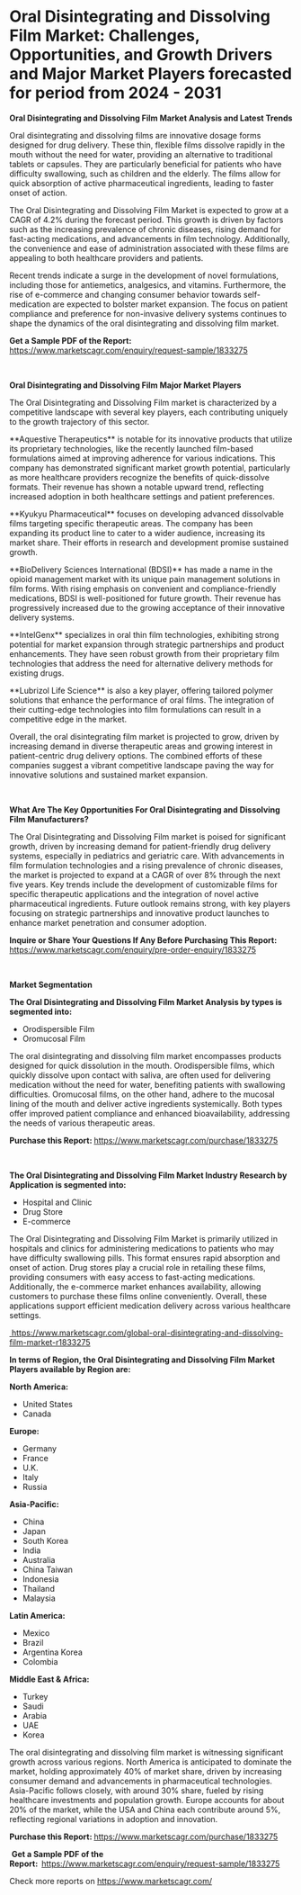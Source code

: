 <p><h1>Oral Disintegrating and Dissolving Film Market: Challenges, Opportunities, and Growth Drivers and Major Market Players forecasted for period from 2024 - 2031</h1></p><p><strong>Oral Disintegrating and Dissolving Film Market Analysis and Latest Trends</strong></p>
<p><p>Oral disintegrating and dissolving films are innovative dosage forms designed for drug delivery. These thin, flexible films dissolve rapidly in the mouth without the need for water, providing an alternative to traditional tablets or capsules. They are particularly beneficial for patients who have difficulty swallowing, such as children and the elderly. The films allow for quick absorption of active pharmaceutical ingredients, leading to faster onset of action.</p><p>The Oral Disintegrating and Dissolving Film Market is expected to grow at a CAGR of 4.2% during the forecast period. This growth is driven by factors such as the increasing prevalence of chronic diseases, rising demand for fast-acting medications, and advancements in film technology. Additionally, the convenience and ease of administration associated with these films are appealing to both healthcare providers and patients. </p><p>Recent trends indicate a surge in the development of novel formulations, including those for antiemetics, analgesics, and vitamins. Furthermore, the rise of e-commerce and changing consumer behavior towards self-medication are expected to bolster market expansion. The focus on patient compliance and preference for non-invasive delivery systems continues to shape the dynamics of the oral disintegrating and dissolving film market.</p></p>
<p><strong>Get a Sample PDF of the Report:&nbsp;</strong> <a href="https://www.marketscagr.com/enquiry/request-sample/1833275?utm_campaign=1869&utm_medium=2&utm_source=Github&utm_content=ia&utm_term=01012025&utm_id=oral-disintegrating-and-dissolving-film">https://www.marketscagr.com/enquiry/request-sample/1833275</a></p>
<p>&nbsp;</p>
<p><strong>Oral Disintegrating and Dissolving Film Major Market Players</strong></p>
<p><p>The Oral Disintegrating and Dissolving Film market is characterized by a competitive landscape with several key players, each contributing uniquely to the growth trajectory of this sector. </p><p>**Aquestive Therapeutics** is notable for its innovative products that utilize its proprietary technologies, like the recently launched film-based formulations aimed at improving adherence for various indications. This company has demonstrated significant market growth potential, particularly as more healthcare providers recognize the benefits of quick-dissolve formats. Their revenue has shown a notable upward trend, reflecting increased adoption in both healthcare settings and patient preferences.</p><p>**Kyukyu Pharmaceutical** focuses on developing advanced dissolvable films targeting specific therapeutic areas. The company has been expanding its product line to cater to a wider audience, increasing its market share. Their efforts in research and development promise sustained growth.</p><p>**BioDelivery Sciences International (BDSI)** has made a name in the opioid management market with its unique pain management solutions in film forms. With rising emphasis on convenient and compliance-friendly medications, BDSI is well-positioned for future growth. Their revenue has progressively increased due to the growing acceptance of their innovative delivery systems.</p><p>**IntelGenx** specializes in oral thin film technologies, exhibiting strong potential for market expansion through strategic partnerships and product enhancements. They have seen robust growth from their proprietary film technologies that address the need for alternative delivery methods for existing drugs.</p><p>**Lubrizol Life Science** is also a key player, offering tailored polymer solutions that enhance the performance of oral films. The integration of their cutting-edge technologies into film formulations can result in a competitive edge in the market.</p><p>Overall, the oral disintegrating film market is projected to grow, driven by increasing demand in diverse therapeutic areas and growing interest in patient-centric drug delivery options. The combined efforts of these companies suggest a vibrant competitive landscape paving the way for innovative solutions and sustained market expansion.</p></p>
<p>&nbsp;</p>
<p><strong>What Are The Key Opportunities For Oral Disintegrating and Dissolving Film Manufacturers?</strong></p>
<p><p>The Oral Disintegrating and Dissolving Film market is poised for significant growth, driven by increasing demand for patient-friendly drug delivery systems, especially in pediatrics and geriatric care. With advancements in film formulation technologies and a rising prevalence of chronic diseases, the market is projected to expand at a CAGR of over 8% through the next five years. Key trends include the development of customizable films for specific therapeutic applications and the integration of novel active pharmaceutical ingredients. Future outlook remains strong, with key players focusing on strategic partnerships and innovative product launches to enhance market penetration and consumer adoption.</p></p>
<p><strong>Inquire or Share Your Questions If Any Before Purchasing This Report:</strong> <a href="https://www.marketscagr.com/enquiry/pre-order-enquiry/1833275?utm_campaign=1869&utm_medium=2&utm_source=Github&utm_content=ia&utm_term=01012025&utm_id=oral-disintegrating-and-dissolving-film">https://www.marketscagr.com/enquiry/pre-order-enquiry/1833275</a></p>
<p>&nbsp;</p>
<p><strong>Market Segmentation</strong></p>
<p><strong>The Oral Disintegrating and Dissolving Film Market Analysis by types is segmented into:</strong></p>
<p><ul><li>Orodispersible Film</li><li>Oromucosal Film</li></ul></p>
<p><p>The oral disintegrating and dissolving film market encompasses products designed for quick dissolution in the mouth. Orodispersible films, which quickly dissolve upon contact with saliva, are often used for delivering medication without the need for water, benefiting patients with swallowing difficulties. Oromucosal films, on the other hand, adhere to the mucosal lining of the mouth and deliver active ingredients systemically. Both types offer improved patient compliance and enhanced bioavailability, addressing the needs of various therapeutic areas.</p></p>
<p><strong>Purchase this Report:&nbsp;</strong><a href="https://www.marketscagr.com/purchase/1833275?utm_campaign=1869&utm_medium=2&utm_source=Github&utm_content=ia&utm_term=01012025&utm_id=oral-disintegrating-and-dissolving-film">https://www.marketscagr.com/purchase/1833275</a></p>
<p>&nbsp;</p>
<p><strong>The Oral Disintegrating and Dissolving Film Market Industry Research by Application is segmented into:</strong></p>
<p><ul><li>Hospital and Clinic</li><li>Drug Store</li><li>E-commerce</li></ul></p>
<p><p>The Oral Disintegrating and Dissolving Film Market is primarily utilized in hospitals and clinics for administering medications to patients who may have difficulty swallowing pills. This format ensures rapid absorption and onset of action. Drug stores play a crucial role in retailing these films, providing consumers with easy access to fast-acting medications. Additionally, the e-commerce market enhances availability, allowing customers to purchase these films online conveniently. Overall, these applications support efficient medication delivery across various healthcare settings.</p></p>
<p><a href="https://www.marketscagr.com/global-oral-disintegrating-and-dissolving-film-market-r1833275?utm_campaign=1869&utm_medium=2&utm_source=Github&utm_content=ia&utm_term=01012025&utm_id=oral-disintegrating-and-dissolving-film">&nbsp;https://www.marketscagr.com/global-oral-disintegrating-and-dissolving-film-market-r1833275</a></p>
<p><strong>In terms of Region, the Oral Disintegrating and Dissolving Film Market Players available by Region are:</strong></p>
<p>
    <p> <strong> North America: </strong>
        <ul>
            <li>United States</li>
            <li>Canada</li>
        </ul>
        </p> 
    <p> <strong> Europe: </strong>
        <ul>
            <li>Germany</li>
            <li>France</li>
            <li>U.K.</li>
            <li>Italy</li>
            <li>Russia</li>
        </ul>
        </p> 
    <p> <strong> Asia-Pacific: </strong>
        <ul>
            <li>China</li>
            <li>Japan</li>
            <li>South Korea</li>
            <li>India</li>
            <li>Australia</li>
            <li>China Taiwan</li>
            <li>Indonesia</li>
            <li>Thailand</li>
            <li>Malaysia</li>
        </ul>
        </p> 
    <p> <strong> Latin America: </strong>
        <ul>
            <li>Mexico</li>
            <li>Brazil</li>
            <li>Argentina Korea</li>
            <li>Colombia</li>
        </ul>
        </p> 
    <p> <strong> Middle East & Africa: </strong>
        <ul>
            <li>Turkey</li>
            <li>Saudi</li>
            <li>Arabia</li>
            <li>UAE</li>
            <li>Korea</li>
        </ul>
    </p>
    </p>
<p><p>The oral disintegrating and dissolving film market is witnessing significant growth across various regions. North America is anticipated to dominate the market, holding approximately 40% of market share, driven by increasing consumer demand and advancements in pharmaceutical technologies. Asia-Pacific follows closely, with around 30% share, fueled by rising healthcare investments and population growth. Europe accounts for about 20% of the market, while the USA and China each contribute around 5%, reflecting regional variations in adoption and innovation.</p></p>
<p><strong>Purchase this Report: </strong><a href="https://www.marketscagr.com/purchase/1833275?utm_campaign=1869&utm_medium=2&utm_source=Github&utm_content=ia&utm_term=01012025&utm_id=oral-disintegrating-and-dissolving-film">https://www.marketscagr.com/purchase/1833275</a></p>
<p>&nbsp;<strong>Get a Sample PDF of the Report:&nbsp;&nbsp;</strong><a href="https://www.marketscagr.com/enquiry/request-sample/1833275?utm_campaign=1869&utm_medium=2&utm_source=Github&utm_content=ia&utm_term=01012025&utm_id=oral-disintegrating-and-dissolving-film">https://www.marketscagr.com/enquiry/request-sample/1833275</a></p>
<p><strong></strong></p>
<p>Check more reports on <a href="https://www.marketscagr.com/?utm_campaign=1869&utm_medium=2&utm_source=Github&utm_content=ia&utm_term=01012025&utm_id=oral-disintegrating-and-dissolving-film">https://www.marketscagr.com/</a></p>